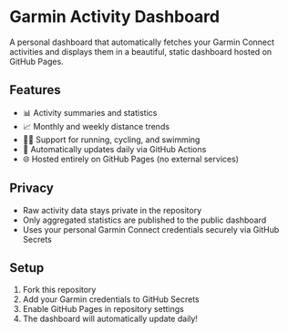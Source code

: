 # Garmin Activity Dashboard

A personal dashboard that automatically fetches your Garmin Connect activities and displays them in a beautiful, static dashboard hosted on GitHub Pages.

## Features
- 📊 Activity summaries and statistics
- 📈 Monthly and weekly distance trends
- 🏃‍♂️ Support for running, cycling, and swimming
- 🔄 Automatically updates daily via GitHub Actions
- 🌐 Hosted entirely on GitHub Pages (no external services)

## Privacy
- Raw activity data stays private in the repository
- Only aggregated statistics are published to the public dashboard
- Uses your personal Garmin Connect credentials securely via GitHub Secrets

## Setup
1. Fork this repository
2. Add your Garmin credentials to GitHub Secrets
3. Enable GitHub Pages in repository settings
4. The dashboard will automatically update daily!